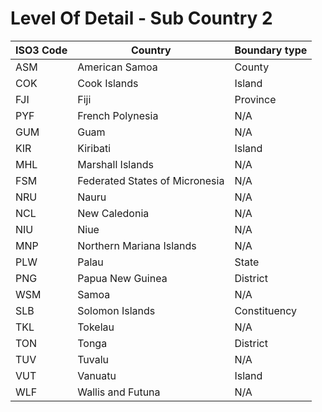 # Level Of Detail - Sub Country 2
|ISO3 Code|           Country            |Boundary type|
|---------|------------------------------|-------------|
|ASM      |American Samoa                |County       |
|COK      |Cook Islands                  |Island       |
|FJI      |Fiji                          |Province     |
|PYF      |French Polynesia              |N/A          |
|GUM      |Guam                          |N/A          |
|KIR      |Kiribati                      |Island       |
|MHL      |Marshall Islands              |N/A          |
|FSM      |Federated States of Micronesia|N/A          |
|NRU      |Nauru                         |N/A          |
|NCL      |New Caledonia                 |N/A          |
|NIU      |Niue                          |N/A          |
|MNP      |Northern Mariana Islands      |N/A          |
|PLW      |Palau                         |State        |
|PNG      |Papua New Guinea              |District     |
|WSM      |Samoa                         |N/A          |
|SLB      |Solomon Islands               |Constituency |
|TKL      |Tokelau                       |N/A          |
|TON      |Tonga                         |District     |
|TUV      |Tuvalu                        |N/A          |
|VUT      |Vanuatu                       |Island       |
|WLF      |Wallis and Futuna             |N/A          |
